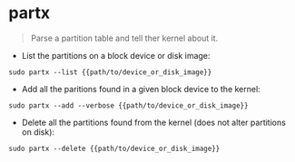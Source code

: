 # partx 

> Parse a partition table and tell ther kernel about it. 

- List the partitions on a block device or disk image:

`sudo partx --list {{path/to/device_or_disk_image}}`

- Add all the paritions found in a given block device to the kernel:

`sudo partx --add --verbose {{path/to/device_or_disk_image}}`

- Delete all the partitions found from the kernel (does not alter partitions on disk): 

`sudo partx --delete {{path/to/device_or_disk_image}}` 
